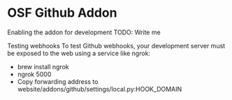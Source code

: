 # OSF Github Addon

Enabling the addon for development
TODO: Write me

Testing webhooks
To test Github webhooks, your development server must be exposed to the web using a service like ngrok:
* brew install ngrok
* ngrok 5000
* Copy forwarding address to website/addons/github/settings/local.py:HOOK_DOMAIN

